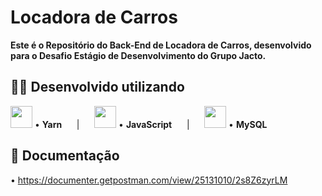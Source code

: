 # Locadora de Carros

**Este é o Repositório do Back-End de Locadora de Carros, desenvolvido para o Desafio Estágio de Desenvolvimento do Grupo Jacto.**


## 👨‍💻 Desenvolvido utilizando
<img src="https://cdn.jsdelivr.net/gh/devicons/devicon/icons/yarn/yarn-original.svg" height="35px">  •  **Yarn** &nbsp;&nbsp;&nbsp;&nbsp; | &nbsp;&nbsp;&nbsp;&nbsp;
<img src="https://cdn.jsdelivr.net/gh/devicons/devicon/icons/javascript/javascript-original.svg" height="35px">  •  **JavaScript** &nbsp;&nbsp;&nbsp;&nbsp; |
&nbsp;&nbsp;&nbsp;&nbsp; <img src="https://cdn.jsdelivr.net/gh/devicons/devicon/icons/mysql/mysql-original-wordmark.svg" height="35px">  •  **MySQL** &nbsp;&nbsp;&nbsp;&nbsp; 

## 📒 Documentação
• https://documenter.getpostman.com/view/25131010/2s8Z6zyrLM
